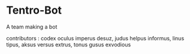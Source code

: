 # Tentro-Bot
A team making a bot

contributors : 
codex oculus imperus desuz, judus helpus informus, linus tipus, aksus versus extrus, tonus gusus exvodious


